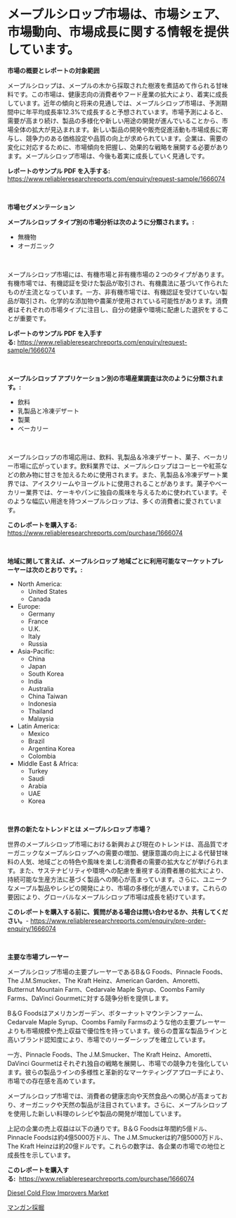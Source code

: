 <p><h1>メープルシロップ市場は、市場シェア、市場動向、市場成長に関する情報を提供しています。</h1></p><p><strong>市場の概要とレポートの対象範囲</strong></p>
<p><p>メープルシロップは、メープルの木から採取された樹液を煮詰めて作られる甘味料です。この市場は、健康志向の消費者やフード産業の拡大により、着実に成長しています。近年の傾向と将来の見通しでは、メープルシロップ市場は、予測期間中に年平均成長率12.3%で成長すると予想されています。市場予測によると、需要が高まり続け、製品の多様化や新しい用途の開発が進んでいることから、市場全体の拡大が見込まれます。新しい製品の開発や販売促進活動も市場成長に寄与し、競争力のある価格設定や品質の向上が求められています。企業は、需要の変化に対応するために、市場傾向を把握し、効果的な戦略を展開する必要があります。メープルシロップ市場は、今後も着実に成長していく見通しです。</p></p>
<p><strong>レポートのサンプル PDF を入手する:</strong> <a href="https://www.reliableresearchreports.com/enquiry/request-sample/1666074">https://www.reliableresearchreports.com/enquiry/request-sample/1666074</a></p>
<p>&nbsp;</p>
<p><strong>市場セグメンテーション</strong></p>
<p><strong>メープルシロップ タイプ別の市場分析は次のように分類されます。:</strong></p>
<p><ul><li>無機物</li><li>オーガニック</li></ul></p>
<p>&nbsp;</p>
<p><p>メープルシロップ市場には、有機市場と非有機市場の２つのタイプがあります。有機市場では、有機認証を受けた製品が取引され、有機農法に基づいて作られたものが主流となっています。一方、非有機市場では、有機認証を受けていない製品が取引され、化学的な添加物や農薬が使用されている可能性があります。消費者はそれぞれの市場タイプに注目し、自分の健康や環境に配慮した選択をすることが重要です。</p></p>
<p><strong>レポートのサンプル PDF を入手する:</strong>&nbsp;<a href="https://www.reliableresearchreports.com/enquiry/request-sample/1666074">https://www.reliableresearchreports.com/enquiry/request-sample/1666074</a></p>
<p>&nbsp;</p>
<p><strong> メープルシロップ アプリケーション別の市場産業調査は次のように分類されます。:</strong></p>
<p><ul><li>飲料</li><li>乳製品と冷凍デザート</li><li>製菓</li><li>ベーカリー</li></ul></p>
<p>&nbsp;</p>
<p><p>メープルシロップの市場応用は、飲料、乳製品＆冷凍デザート、菓子、ベーカリー市場に広がっています。飲料業界では、メープルシロップはコーヒーや紅茶などの飲み物に甘さを加えるために使用されます。また、乳製品＆冷凍デザート業界では、アイスクリームやヨーグルトに使用されることがあります。菓子やベーカリー業界では、ケーキやパンに独自の風味を与えるために使われています。そのような幅広い用途を持つメープルシロップは、多くの消費者に愛されています。</p></p>
<p><strong>このレポートを購入する:</strong>&nbsp; <a href="https://www.reliableresearchreports.com/purchase/1666074">https://www.reliableresearchreports.com/purchase/1666074</a></p>
<p>&nbsp;</p>
<p><strong>地域に関して言えば、メープルシロップ 地域ごとに利用可能なマーケットプレーヤーは次のとおりです。:</strong></p>
<p><ul>
    <li>
        North America:
        <ul>
            <li>United States</li>
            <li>Canada</li>
        </ul>
    </li>
    <li>
        Europe:
        <ul>
            <li>Germany</li>
            <li>France</li>
            <li>U.K.</li>
            <li>Italy</li>
            <li>Russia</li>
        </ul>
    </li>
    <li>
        Asia-Pacific:
        <ul>
            <li>China</li>
            <li>Japan</li>
            <li>South Korea</li>
            <li>India</li>
            <li>Australia</li>
            <li>China Taiwan</li>
            <li>Indonesia</li>
            <li>Thailand</li>
            <li>Malaysia</li>
        </ul>
    </li>
    <li>
        Latin America:
        <ul>
            <li>Mexico</li>
            <li>Brazil</li>
            <li>Argentina Korea</li>
            <li>Colombia</li>
        </ul>
    </li>
    <li>
        Middle East & Africa:
        <ul>
            <li>Turkey</li>
            <li>Saudi</li>
            <li>Arabia</li>
            <li>UAE</li>
            <li>Korea</li>
        </ul>
    </li>
    </ul></p>
<p>&nbsp;</p>
<p><strong>世界の新たなトレンドとは メープルシロップ 市場？</strong></p>
<p><p>世界のメープルシロップ市場における新興および現在のトレンドは、高品質でオーガニックなメープルシロップへの需要の増加、健康意識の向上による代替甘味料の人気、地域ごとの特色や風味を楽しむ消費者の需要の拡大などが挙げられます。また、サステナビリティや環境への配慮を重視する消費者層の拡大により、持続可能な生産方法に基づく製品への関心が高まっています。さらに、ユニークなメープル製品やレシピの開発により、市場の多様化が進んでいます。これらの要因により、グローバルなメープルシロップ市場は成長を続けています。</p></p>
<p><strong>このレポートを購入する前に、質問がある場合は問い合わせるか、共有してください。</strong>- <a href="https://www.reliableresearchreports.com/enquiry/pre-order-enquiry/1666074">https://www.reliableresearchreports.com/enquiry/pre-order-enquiry/1666074</a></p>
<p>&nbsp;</p>
<p><strong>主要な市場プレーヤー</strong></p>
<p><p>メープルシロップ市場の主要プレーヤーであるB＆G Foods、Pinnacle Foods、The J.M.Smucker、The Kraft Heinz、American Garden、Amoretti、Butternut Mountain Farm、Cedarvale Maple Syrup、Coombs Family Farms、DaVinci Gourmetに対する競争分析を提供します。 </p><p>B＆G Foodsはアメリカンガーデン、ボターナットマウンテンファーム、Cedarvale Maple Syrup、Coombs Family Farmsのような他の主要プレーヤーよりも市場規模や売上収益で優位性を持っています。彼らの豊富な製品ラインと高いブランド認知度により、市場でのリーダーシップを確立しています。 </p><p>一方、Pinnacle Foods、The J.M.Smucker、The Kraft Heinz、Amoretti、DaVinci Gourmetはそれぞれ独自の戦略を展開し、市場での競争力を強化しています。彼らの製品ラインの多様性と革新的なマーケティングアプローチにより、市場での存在感を高めています。 </p><p>メープルシロップ市場では、消費者の健康志向や天然食品への関心が高まっており、オーガニックや天然の製品が注目されています。さらに、メープルシロップを使用した新しい料理のレシピや製品の開発が増加しています。 </p><p>上記の企業の売上収益は以下の通りです。B＆G Foodsは年間約5億ドル、Pinnacle Foodsは約4億5000万ドル、The J.M.Smuckerは約7億5000万ドル、The Kraft Heinzは約20億ドルです。これらの数字は、各企業の市場での地位と成長性を示しています。</p></p>
<p><strong>このレポートを購入する:</strong>&nbsp;&nbsp;<a href="https://www.reliableresearchreports.com/purchase/1666074">https://www.reliableresearchreports.com/purchase/1666074</a></p>
<p><p><a href="https://pretty-mail-caf.notion.site/Diesel-Cold-Flow-Improvers-Market-Size-Global-Industry-Overview-Market-Segmentation-and-Forecast--3384237ae1e14613baba9fee7fb5d593">Diesel Cold Flow Improvers Market</a></p><p><a href="https://github.com/SarahFahey88/Market-Research-Report-List-1/blob/main/662265315103.md">マンガン採掘</a></p></p>